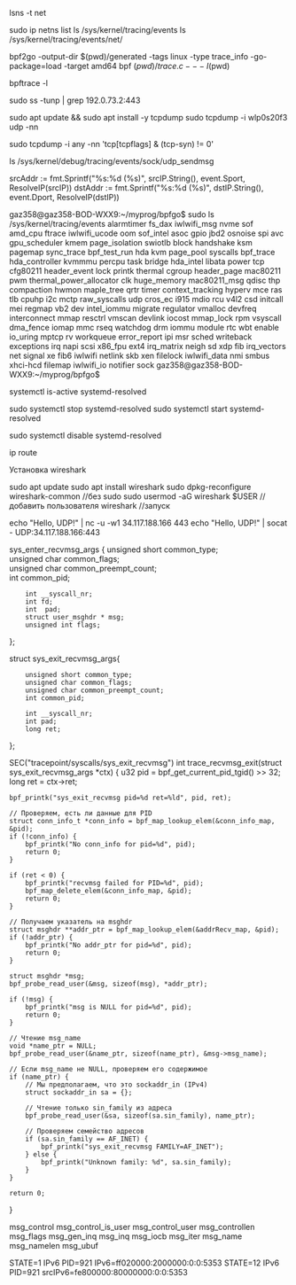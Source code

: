 lsns -t net


sudo ip netns list
ls /sys/kernel/tracing/events
ls /sys/kernel/tracing/events/net/




bpf2go -output-dir $(pwd)/generated -tags linux -type trace_info -go-package=load -target amd64 bpf $(pwd)/trace.c -- -I$(pwd)

bpftrace -l

sudo ss -tunp | grep 192.0.73.2:443


sudo apt update && sudo apt install -y tcpdump
sudo tcpdump -i wlp0s20f3 udp -nn

sudo tcpdump -i any -nn 'tcp[tcpflags] & (tcp-syn) != 0'

ls /sys/kernel/debug/tracing/events/sock/udp_sendmsg


srcAddr := fmt.Sprintf("%s:%d (%s)", srcIP.String(), event.Sport, ResolveIP(srcIP))
dstAddr := fmt.Sprintf("%s:%d (%s)", dstIP.String(), event.Dport, ResolveIP(dstIP))


gaz358@gaz358-BOD-WXX9:~/myprog/bpfgo$ sudo ls /sys/kernel/tracing/events
alarmtimer        fs_dax          iwlwifi_msg    nvme            sof
amd_cpu           ftrace          iwlwifi_ucode  oom             sof_intel
asoc              gpio            jbd2           osnoise         spi
avc               gpu_scheduler   kmem           page_isolation  swiotlb
block             handshake       ksm            pagemap         sync_trace
bpf_test_run      hda             kvm            page_pool       syscalls
bpf_trace         hda_controller  kvmmmu         percpu          task
bridge            hda_intel       libata         power           tcp
cfg80211          header_event    lock           printk          thermal
cgroup            header_page     mac80211       pwm             thermal_power_allocator
clk               huge_memory     mac80211_msg   qdisc           thp
compaction        hwmon           maple_tree     qrtr            timer
context_tracking  hyperv          mce            ras             tlb
cpuhp             i2c             mctp           raw_syscalls    udp
cros_ec           i915            mdio           rcu             v4l2
csd               initcall        mei            regmap          vb2
dev               intel_iommu     migrate        regulator       vmalloc
devfreq           interconnect    mmap           resctrl         vmscan
devlink           iocost          mmap_lock      rpm             vsyscall
dma_fence         iomap           mmc            rseq            watchdog
drm               iommu           module         rtc             wbt
enable            io_uring        mptcp          rv              workqueue
error_report      ipi             msr            sched           writeback
exceptions        irq             napi           scsi            x86_fpu
ext4              irq_matrix      neigh          sd              xdp
fib               irq_vectors     net            signal          xe
fib6              iwlwifi         netlink        skb             xen
filelock          iwlwifi_data    nmi            smbus           xhci-hcd
filemap           iwlwifi_io      notifier       sock
gaz358@gaz358-BOD-WXX9:~/myprog/bpfgo$ 


systemctl is-active systemd-resolved

sudo systemctl stop systemd-resolved
sudo systemctl start systemd-resolved

sudo systemctl disable systemd-resolved

ip route

Установка wireshark

sudo apt update
sudo apt install wireshark
sudo dpkg-reconfigure wireshark-common //без sudo
sudo usermod -aG wireshark $USER //добавить пользователя
wireshark //запуск

echo "Hello, UDP!" | nc -u -w1 34.117.188.166 443
echo "Hello, UDP!" | socat - UDP:34.117.188.166:443

sys_enter_recvmsg_args {
        unsigned short common_type;      
        unsigned char common_flags;      
        unsigned char common_preempt_count;     
        int common_pid;   

        int __syscall_nr; 
        int fd;
        int  pad;   
        struct user_msghdr * msg; 
        unsigned int flags;      

};


struct sys_exit_recvmsg_args{

        unsigned short common_type;       
        unsigned char common_flags;    
        unsigned char common_preempt_count;    
        int common_pid;   

        int __syscall_nr; 
        int pad;
        long ret; 

};

SEC("tracepoint/syscalls/sys_exit_recvmsg")
int trace_recvmsg_exit(struct sys_exit_recvmsg_args *ctx) {
    u32 pid = bpf_get_current_pid_tgid() >> 32;
    long ret = ctx->ret;

    bpf_printk("sys_exit_recvmsg pid=%d ret=%ld", pid, ret);

    // Проверяем, есть ли данные для PID
    struct conn_info_t *conn_info = bpf_map_lookup_elem(&conn_info_map, &pid);
    if (!conn_info) {
        bpf_printk("No conn_info for pid=%d", pid);
        return 0;
    }

    if (ret < 0) {
        bpf_printk("recvmsg failed for PID=%d", pid);
        bpf_map_delete_elem(&conn_info_map, &pid);
        return 0;
    }

    // Получаем указатель на msghdr
    struct msghdr **addr_ptr = bpf_map_lookup_elem(&addrRecv_map, &pid);
    if (!addr_ptr) {
        bpf_printk("No addr_ptr for pid=%d", pid);
        return 0;
    }

    struct msghdr *msg;
    bpf_probe_read_user(&msg, sizeof(msg), *addr_ptr);

    if (!msg) {
        bpf_printk("msg is NULL for pid=%d", pid);
        return 0;
    }

    // Чтение msg_name
    void *name_ptr = NULL;
    bpf_probe_read_user(&name_ptr, sizeof(name_ptr), &msg->msg_name);

    // Если msg_name не NULL, проверяем его содержимое
    if (name_ptr) {
        // Мы предполагаем, что это sockaddr_in (IPv4)
        struct sockaddr_in sa = {};

        // Чтение только sin_family из адреса
        bpf_probe_read_user(&sa, sizeof(sa.sin_family), name_ptr);

        // Проверяем семейство адресов
        if (sa.sin_family == AF_INET) {
            bpf_printk("sys_exit_recvmsg FAMILY=AF_INET");
        } else {
            bpf_printk("Unknown family: %d", sa.sin_family);
        }
    }

    return 0;
}


msg_control
msg_control_is_user
msg_control_user
msg_controllen
msg_flags
msg_gen_inq
msg_inq
msg_iocb
msg_iter
msg_name
msg_namelen
msg_ubuf

STATE=1 IPv6 PID=921 IPv6=ff020000:2000000:0:0:5353
STATE=12 IPv6 PID=921 srcIPv6=fe800000:80000000:0:0:5353









